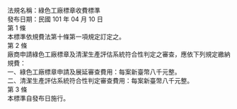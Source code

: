 法規名稱：綠色工廠標章收費標準  
發布日期：民國 101 年 04 月 10 日  
第 1 條  
本標準依規費法第十條第一項規定訂定之。  
第 2 條  
廠商申請綠色工廠標章及清潔生產評估系統符合性判定之審查，應依下列規定繳納規費：  
一、綠色工廠標章申請及展延審查費用：每案新臺幣八千元整。  
二、清潔生產評估系統符合性判定審查費用：每案新臺幣八千元整。  
第 3 條  
本標準自發布日施行。  


